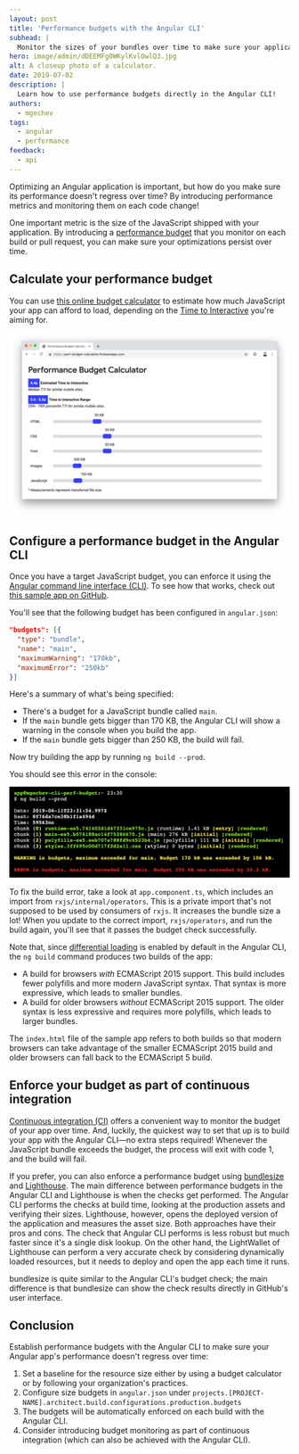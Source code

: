 ```yaml
---
layout: post
title: 'Performance budgets with the Angular CLI'
subhead: |
  Monitor the sizes of your bundles over time to make sure your application stays fast.
hero: image/admin/dDEEMFg0WKylKvlOwlQ3.jpg
alt: A closeup photo of a calculator.
date: 2019-07-02
description: |
  Learn how to use performance budgets directly in the Angular CLI!
authors:
  - mgechev
tags:
  - angular
  - performance
feedback:
  - api
---
```


Optimizing an Angular application is important, but how do you make sure its performance doesn't regress over time? By introducing performance metrics and monitoring them on each code change!

One important metric is the size of the JavaScript shipped with your application. By introducing a [performance budget](/performance-budgets-101) that you monitor on each build or pull request, you can make sure your optimizations persist over time.

## Calculate your performance budget

You can use [this online budget calculator](https://bit.ly/perf-budget-calculator) to estimate how much JavaScript your app can afford to load, depending on the [Time to Interactive](/interactive) you're aiming for.

![Budget calculator](budget-calculator.png "Budget calculator")

## Configure a performance budget in the Angular CLI

Once you have a target JavaScript budget, you can enforce it using the [Angular command line interface (CLI)](https://cli.angular.io/). To see how that works, check out [this sample app on GitHub](https://github.com/mgechev/budgets-web-dev/blob/master/angular.json#L33-L38).

You'll see that the following budget has been configured in `angular.json`:

```json
"budgets": [{
  "type": "bundle",
  "name": "main",
  "maximumWarning": "170kb",
  "maximumError": "250kb"
}]
```

Here's a summary of what's being specified:

* There's a budget for a JavaScript bundle called `main`.
* If the `main` bundle gets bigger than 170 KB, the Angular CLI will show a warning in the console when you build the app.
* If the `main` bundle gets bigger than 250 KB, the build will fail.

Now try building the app by running `ng build --prod`.

You should see this error in the console:

![Budget failure](budget-failure.png "Budget failure")

To fix the build error, take a look at `app.component.ts`, which includes an import from `rxjs/internal/operators`. This is a private import that's not supposed to be used by consumers of `rxjs`. It increases the bundle size a lot! When you update to the correct import, `rxjs/operators`, and run the build again, you'll see that it passes the budget check successfully.

Note that, since [differential loading](https://dev.to/lacolaco/differential-loading-a-new-feature-of-angular-cli-v8-4jl) is enabled by default in the Angular CLI, the `ng build` command produces two builds of the app:

* A build for browsers _with_ ECMAScript 2015 support. This build includes fewer polyfills and more modern JavaScript syntax. That syntax is more expressive, which leads to smaller bundles.
* A build for older browsers _without_ ECMAScript 2015 support. The older syntax is less expressive and requires more polyfills, which leads to larger bundles.

The `index.html` file of the sample app refers to both builds so that modern browsers can take advantage of the smaller ECMAScript 2015 build and older browsers can fall back to the ECMAScript 5 build.

## Enforce your budget as part of continuous integration

[Continuous integration (CI)](https://en.wikipedia.org/wiki/Continuous_integration) offers a convenient way to monitor the budget of your app over time. And, luckily, the quickest way to set that up is to build your app with the Angular CLI—no extra steps required! Whenever the JavaScript bundle exceeds the budget, the process will exit with code 1, and the build will fail.

If you prefer, you can also enforce a performance budget using [bundlesize](https://github.com/siddharthkp/bundlesize) and [Lighthouse](/using-lighthouse-bot-to-set-a-performance-budget/). The main difference between performance budgets in the Angular CLI and Lighthouse is when the checks get performed. The Angular CLI performs the checks at build time, looking at the production assets and verifying their sizes. Lighthouse, however, opens the deployed version of the application and measures the asset size. Both approaches have their pros and cons. The check that Angular CLI performs is less robust but much faster since it's a single disk lookup. On the other hand, the LightWallet of Lighthouse can perform a very accurate check by considering dynamically loaded resources, but it needs to deploy and open the app each time it runs.

bundlesize is quite similar to the Angular CLI's budget check; the main difference is that bundlesize can show the check results directly in GitHub's user interface.

## Conclusion

Establish performance budgets with the Angular CLI to make sure your Angular app's performance doesn't regress over time:

1. Set a baseline for the resource size either by using a budget calculator or by following your organization's practices.
2. Configure size budgets in `angular.json` under `projects.[PROJECT-NAME].architect.build.configurations.production.budgets`
3. The budgets will be automatically enforced on each build with the Angular CLI.
4. Consider introducing budget monitoring as part of continuous integration (which can also be achieved with the Angular CLI).
